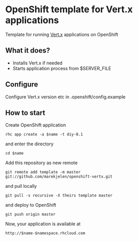 # OpenShift template for Vert.x applications

Template for running [Vert.x](https://github.com/purplefox/vert.x) applications on OpenShift

## What it does?

* Installs Vert.x if needed
* Starts application process from $SERVER_FILE

## Configure

Configure Vert.x version etc in .openshift/config.example

## How to start

Create OpenShift application

	rhc app create -a $name -t diy-0.1

and enter the directory

	cd $name

Add this repository as new remote

	git remote add template -m master git://github.com/marekjelen/openshift-vertx.git

and pull locally

	git pull -s recursive -X theirs template master


and deploy to OpenShift

	git push origin master

Now, your application is available at

	http://$name-$namespace.rhcloud.com


